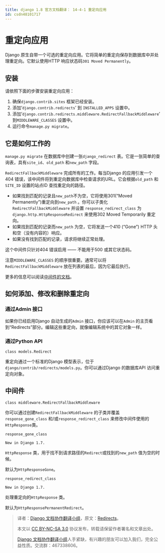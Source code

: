 ```yaml
---
title: django 1.8 官方文档翻译： 14-4-1 重定向应用
id: csdn48101717
---
```


# 重定向应用

Django 原生自带一个可选的重定向应用。它将简单的重定向保存到数据库中并处理重定向。它默认使用HTTP 响应状态码`301 Moved Permanently`。

## 安装

请依照下面的步骤安装重定向应用：

1.  确保`django.contrib.sites` 框架已经安装。
2.  添加’`django.contrib.redirects`’ 到 `INSTALLED_APPS` 设置中。
3.  添加’`django.contrib.redirects.middleware.RedirectFallbackMiddleware`’ 到`MIDDLEWARE_CLASSES` 设置中。
4.  运行命令`manage.py migrate`。

## 它是如何工作的

`manage.py migrate` 在数据库中创建一张`django_redirect` 表。它是一张简单的查询表，具有`site_id`、`old_path` 和`new_path` 字段。

`RedirectFallbackMiddleware` 完成所有的工作。每当Django 的应用引发一个404 错误，该中间件将到重定向数据库中检查请求的URL。它会根据`old_path` 和`SITE_ID` 设置的站点ID 查找重定向的路径。

*   如果找到匹配的记录且`new_path`不为空，它将使用301(“Moved Permanently”)重定向到`new_path` 。你可以子类化`RedirectFallbackMiddleware` 并设置 `response_redirect_class` 为`django.http.HttpResponseRedirect` 来使用302 Moved Temporarily 重定向。
*   如果找到匹配的记录而`new_path` 为空，它将发送一个410 (“Gone”) HTTP 头和空（没有内容的）响应。
*   如果没有找到匹配的记录，请求将继续正常处理。

这个中间件只针对404 错误启用 —— 不能用于500 或其它状态码。

注意`MIDDLEWARE_CLASSES` 的顺序很重要。通常可以将`RedirectFallbackMiddleware` 放在列表的最后，因为它最后执行。

更多的信息可以阅读[中间件的文档](http://python.usyiyi.cn/django/topics/http/middleware.html)。

## 如何添加、修改和删除重定向

### 通过Admin 接口

如果你已经启用Django 自动生成的`Admin` 接口，你应该可以在`Admin` 的主页看到“Redirects”部分。编辑这些重定向，就像编辑系统中的其它对象一样。

### 通过Python API

`class models.Redirect`

重定向通过一个标准的Django 模型表示，位于`django/contrib/redirects/models.py`。你可以通过Django 的数据库API 访问重定向对象。

## 中间件

`class middleware.RedirectFallbackMiddleware`

你可以通过创建`RedirectFallbackMiddleware` 的子类并覆盖`response_gone_class` 和/或`response_redirect_class` 来修改中间件使用的`HttpResponse`类。

`response_gone_class`

```
New in Django 1.7.
```

`HttpResponse` 类，用于找不到请求路径的`Redirect`或找到的`new_path` 值为空的时候。

默认为`HttpResponseGone`。

`response_redirect_class`

```
New in Django 1.7.
```

处理重定向的`HttpResponse` 类。

默认为`HttpResponsePermanentRedirect`。

> 译者：[Django 文档协作翻译小组](http://python.usyiyi.cn/django/index.html)，原文：[Redirects](https://docs.djangoproject.com/en/1.8/ref/contrib/redirects/)。
> 
> 本文以 [CC BY-NC-SA 3.0](http://creativecommons.org/licenses/by-nc-sa/3.0/cn/) 协议发布，转载请保留作者署名和文章出处。
> 
> [Django 文档协作翻译小组](http://python.usyiyi.cn/django/index.html)人手紧缺，有兴趣的朋友可以加入我们，完全公益性质。交流群：467338606。